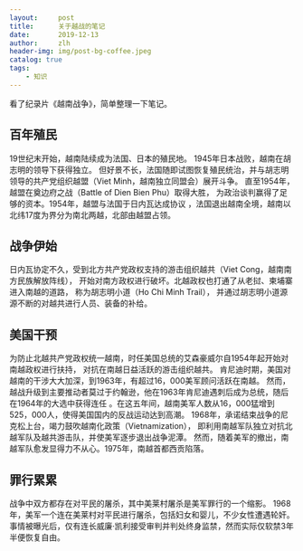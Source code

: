 ```yaml
---
layout:     post
title:      关于越战的笔记
date:       2019-12-13
author:     zlh
header-img: img/post-bg-coffee.jpeg
catalog: true
tags:
    - 知识
---
```


看了纪录片《越南战争》，简单整理一下笔记。

## 百年殖民
19世纪末开始，越南陆续成为法国、日本的殖民地。
1945年日本战败，越南在胡志明的领导下获得独立。
但好景不长，法国随即试图恢复殖民统治，并与胡志明领导的共产党组织越盟（Viet Minh，越南独立同盟会）展开斗争。
直至1954年，越盟在奠边府之战（Battle of Dien Bien Phu）取得大胜，
为政治谈判赢得了足够的资本。1954年，越盟与法国于日内瓦达成协议
，法国退出越南全境，越南以北纬17度为界分为南北两越，北部由越盟占领。
## 战争伊始
日内瓦协定不久，受到北方共产党政权支持的游击组织越共（Viet Cong，越南南方民族解放阵线），
开始对南方政权进行破坏。北越政权也打通了从老挝、柬埔寨进入南越的道路，
称为胡志明小道（Ho Chi Minh Trail），
并通过胡志明小道源源不断的对越共进行人员、装备的补给。
## 美国干预
为防止北越共产党政权统一越南，时任美国总统的艾森豪威尔自1954年起开始对南越政权进行扶持，
对抗在南越日益活跃的游击组织越共。
肯尼迪时期，美国对越南的干涉大大加深，到1963年，有超过16，000美军顾问活跃在南越。
然而，越战升级到主要推动者莫过于约翰逊，他在1963年肯尼迪遇刺后成为总统，随后在1964年的大选中获得连任
。在这五年间，越南美军人数从16，000猛增到525，000人，使得美国国内的反战运动达到高潮。
1968年，承诺结束战争的尼克松上台，竭力鼓吹越南化政策（Vietnamization），
即利用南越军队独立对抗北越军队及越共游击队，并使美军逐步退出战争泥潭。
然而，随着美军的撤出，南越军队愈发显得力不从心。1975年，南越首都西贡陷落。

## 罪行累累
战争中双方都存在对平民的屠杀，其中美莱村屠杀是美军罪行的一个缩影。
1968年，美军一个连在美莱村对平民进行屠杀，包括妇女和婴儿，不少女性遭遇轮奸。
事情被曝光后，仅有连长威廉·凯利接受审判并判处终身监禁，然而实际仅软禁3年半便恢复自由。


	


